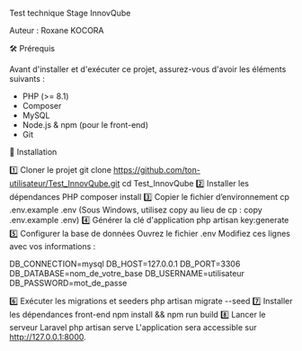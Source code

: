 Test technique Stage InnovQube

Auteur : Roxane KOCORA

🛠️ Prérequis

Avant d'installer et d'exécuter ce projet, assurez-vous d'avoir les éléments suivants :

- PHP (>= 8.1)
- Composer
- MySQL
- Node.js & npm (pour le front-end)
- Git

🔧 Installation

1️⃣ Cloner le projet
git clone https://github.com/ton-utilisateur/Test_InnovQube.git
cd Test_InnovQube
2️⃣ Installer les dépendances PHP
composer install
3️⃣ Copier le fichier d’environnement
cp .env.example .env
(Sous Windows, utilisez copy au lieu de cp : copy .env.example .env)
4️⃣ Générer la clé d'application
php artisan key:generate
5️⃣ Configurer la base de données
Ouvrez le fichier .env
Modifiez ces lignes avec vos informations :

DB_CONNECTION=mysql
DB_HOST=127.0.0.1
DB_PORT=3306
DB_DATABASE=nom_de_votre_base
DB_USERNAME=utilisateur
DB_PASSWORD=mot_de_passe

6️⃣ Exécuter les migrations et seeders
php artisan migrate --seed
7️⃣ Installer les dépendances front-end
npm install && npm run build
8️⃣ Lancer le serveur Laravel
php artisan serve
L'application sera accessible sur http://127.0.0.1:8000.


